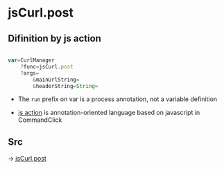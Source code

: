 # jsCurl.post

## Difinition by js action

```js.js

var=CurlManager
	?func=jsCurl.post
	?args=
		&mainUrlString=
		&headerString=String=
```

- The `run` prefix on var is a process annotation, not a variable definition

- [js action](#) is annotation-oriented language based on javascript in CommandClick

## Src

-> [jsCurl.post](https://github.com/puutaro/CommandClick/blob/master/app/src/main/java/com/puutaro/commandclick/fragment_lib/terminal_fragment/js_interface/JsCurl.kt#L67)


